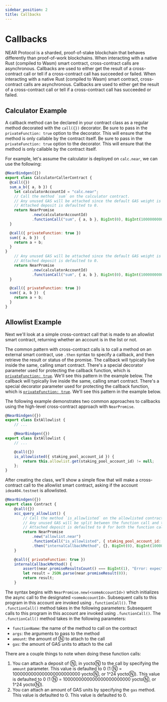 ```yaml
---
sidebar_position: 2
title: Callbacks
---
```


# Callbacks

NEAR Protocol is a sharded, proof-of-stake blockchain that behaves differently than proof-of-work blockchains. When interacting with a native Rust (compiled to Wasm) smart contract, cross-contract calls are asynchronous. Callbacks are used to either get the result of a cross-contract call or tell if a cross-contract call has succeeded or failed. When interacting with a native Rust (compiled to Wasm) smart contract, cross-contract calls are asynchronous. Callbacks are used to either get the result of a cross-contract call or tell if a cross-contract call has succeeded or failed.

## Calculator Example

A callback method can be declared in your contract class as a regular method decorated with the `call({})` decorator. Be sure to pass in the `privateFunction: true` option to the decorator. This will ensure that the method is only callable by the contract itself. Be sure to pass in the `privateFunction: true` option to the decorator. This will ensure that the method is only callable by the contract itself.

For example, let's assume the calculator is deployed on `calc.near`, we can use the following:

```js
@NearBindgen({})
export class CalculatorCallerContract {
  @call({})
  sum_a_b({ a, b }) {
    let calculatorAccountId = "calc.near";
    // Call the method `sum` on the calculator contract.
    // Any unused GAS will be attached since the default GAS weight is 1.
    // Attached deposit is defaulted to 0.
    return NearPromise
            .new(calculatorAccountId)
            .functionCall("sum", { a, b }, BigInt(0), BigInt(100000000000000));
  }

  @call({ privateFunction: true })
  sum({ a, b })  {
    return a + b;
  }
}
    // Any unused GAS will be attached since the default GAS weight is 1.
    // Attached deposit is defaulted to 0.
    return NearPromise
            .new(calculatorAccountId)
            .functionCall("sum", { a, b }, BigInt(0), BigInt(100000000000000));
  }

  @call({ privateFunction: true })
  sum({ a, b })  {
    return a + b;
  }
}
```

## Allowlist Example

Next we'll look at a simple cross-contract call that is made to an allowlist smart contract, returning whether an account is in the list or not.

The common pattern with cross-contract calls is to call a method on an external smart contract, use `.then` syntax to specify a callback, and then retrieve the result or status of the promise. The callback will typically live inside the same, calling smart contract. There's a special decorator parameter used for protecting the callback function, which is [`privateFunction: true`](https://docs.rs/near-sdk-core/latest/near_sdk_core/struct.AttrSigInfo.html#structfield.is_private). We'll see this pattern in the example below. The callback will typically live inside the same, calling smart contract. There's a special decorator parameter used for protecting the callback function, which is [`privateFunction: true`](https://docs.rs/near-sdk-core/latest/near_sdk_core/struct.AttrSigInfo.html#structfield.is_private). We'll see this pattern in the example below.

The following example demonstrates two common approaches to callbacks using the high-level cross-contract approach with `NearPromise`.

```js
@NearBindgen({})
export class ExtAllowlist {
    // ...

    @NearBindgen({})
export class ExtAllowlist {
    // ...

    @call({})
    is_allowlisted({ staking_pool_account_id }) {
        return this.allowlist.get(staking_pool_account_id) != null;
    };
}
```

After creating the class, we'll show a simple flow that will make a cross-contract call to the allowlist smart contract, asking if the account `idea404.testnet` is allowlisted.

```js
@NearBindgen({})
export class Contract {
    @call({})
    xcc_query_allowlist() {
        // Call the method `is_allowlisted` on the allowlisted contract. Static GAS is only attached to the callback.
        // Any unused GAS will be split between the function call and the callback since both have a default unused GAS weight of 1
        // Attached deposit is defaulted to 0 for both the function call and the callback.
        return NearPromise
            .new("allowlist.near")
            .functionCall("is_allowlisted", { staking_pool_account_id: "idea404.testnet" }, BigInt(0), BigInt(100000000000000))
            .then("internalCallbackMethod", {}, BigInt(0), BigInt(100000000000000));
    }

    @call({ privateFunction: true })
    internalCallbackMethod() {
        assert(near.promiseResultsCount() === BigInt(1), "Error: expected 1 promise result");
        let result = JSON.parse(near.promiseResult(0));
        return result;
    }
```

The syntax begins with `NearPromise.new(<someAccountId>)` which initializes the async call to the designated `<someAccountId>`. Subsequent calls to this program in this account are invoked using `.functionCall()`. The `.functionCall()` method takes in the following parameters: Subsequent calls to this program in this account are invoked using `.functionCall()`. The `.functionCall()` method takes in the following parameters:

  - `functionName`: the name of the method to call on the contract
  - `args`: the arguments to pass to the method
  - `amount`: the amount of Ⓝ to attach to the call
  - `gas`: the amount of GAS units to attach to the call

There are a couple things to note when doing these function calls:

1. You can attach a deposit of Ⓝ, in yoctoⓃ to the call by specifying the `amount` parameter. This value is defaulted to 0 (1 Ⓝ = 1000000000000000000000000 yoctoⓃ, or 1^24 yoctoⓃ). This value is defaulted to 0 (1 Ⓝ = 1000000000000000000000000 yoctoⓃ, or 1^24 yoctoⓃ).
2. You can attach an amount of GAS units by specifying the `gas` method. This value is defaulted to 0. This value is defaulted to 0.

